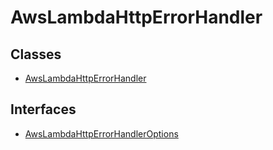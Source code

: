 # AwsLambdaHttpErrorHandler

## Classes

- [AwsLambdaHttpErrorHandler](classes/AwsLambdaHttpErrorHandler.md)

## Interfaces

- [AwsLambdaHttpErrorHandlerOptions](interfaces/AwsLambdaHttpErrorHandlerOptions.md)
